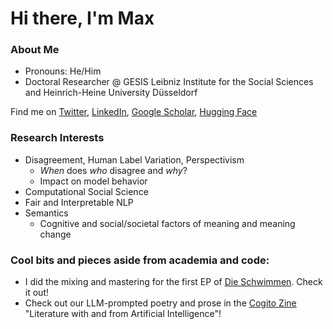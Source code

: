 # Hi there, I'm Max 

### About Me
- Pronouns: He/Him
- Doctoral Researcher @ GESIS Leibniz Institute for the Social Sciences and Heinrich-Heine University Düsseldorf

Find me on [Twitter](https://x.com/maxmmaurer), [LinkedIn](https://www.linkedin.com/in/maximilian-martin-maurer-217591268/), [Google Scholar](https://scholar.google.com/citations?user=gKqjcwEAAAAJ&hl=en), [Hugging Face](https://huggingface.co/mmmaurer)


### Research Interests
- Disagreement, Human Label Variation, Perspectivism
  - _When_ does _who_ disagree and _why_?
  - Impact on model behavior 
- Computational Social Science
- Fair and Interpretable NLP
- Semantics
  - Cognitive and social/societal factors of meaning and meaning change


### Cool bits and pieces aside from academia and code:
- I did the mixing and mastering for the first EP of [Die Schwimmen]([https://open.spotify.com/album/3baTc4oPEzsgyoGP8TR2XX]). Check it out!
- Check out our LLM-prompted poetry and prose in the [Cogito Zine](https://www.flipsnack.com/58DBF5FF8D6/cogito-issue-no-01-printed-version/full-view.html) "Literature with and from Artificial Intelligence"!
